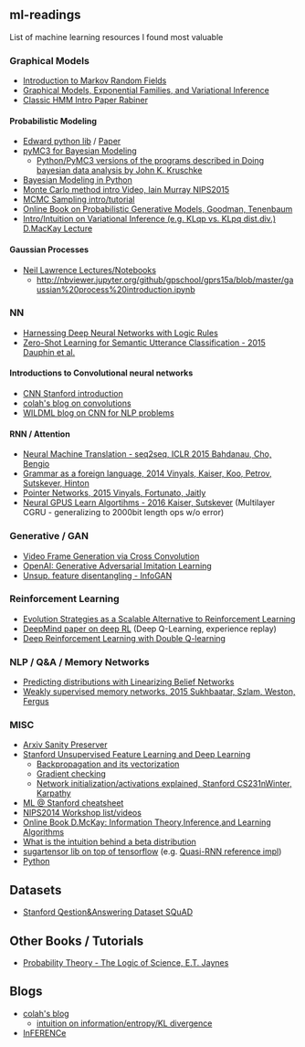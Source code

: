 ## ml-readings
List of machine learning resources I found most valuable 
 
### Graphical Models
- [Introduction to Markov Random Fields](http://www.cs.toronto.edu/~kyros/courses/2503/Handouts/Blake2011.pdf)
- [Graphical Models, Exponential Families, and Variational Inference](https://people.eecs.berkeley.edu/~wainwrig/Papers/WaiJor08_FTML.pdf)
- [Classic HMM Intro Paper Rabiner](http://www.cs.umb.edu/~rvetro/vetroBioComp/HMM/Rabiner1986%20An%20Introduction%20to%20Hidden%20Markov%20Models.pdf)

#### Probabilistic Modeling
- [Edward python lib](http://edwardlib.org) / [Paper](https://arxiv.org/pdf/1701.03757.pdf)
- [pyMC3 for Bayesian Modeling](https://github.com/pymc-devs/pymc3)
  - [Python/PyMC3 versions of the programs described in Doing bayesian data analysis by John K. Kruschke](https://github.com/aloctavodia/Doing_bayesian_data_analysis) 
- [Bayesian Modeling in Python](https://github.com/markdregan/Bayesian-Modelling-in-Python)
- [Monte Carlo method intro Video, Iain Murray NIPS2015](http://research.microsoft.com/apps/video/default.aspx?id=259575&l=i)
- [MCMC Sampling intro/tutorial](http://twiecki.github.io/blog/2015/11/10/mcmc-sampling/)
- [Online Book on Probabilistic Generative Models, Goodman, Tenenbaum](https://probmods.org)
- [Intro/Intuition on Variational Inference (e.g. KLqp vs. KLpq dist.div.) D.MacKay Lecture](http://videolectures.net/mackay_course_14/)

#### Gaussian Processes
- [Neil Lawrence Lectures/Notebooks](http://gpss.cc/)
  - http://nbviewer.jupyter.org/github/gpschool/gprs15a/blob/master/gaussian%20process%20introduction.ipynb

### NN
- [Harnessing Deep Neural Networks with Logic Rules](http://arxiv.org/abs/1603.06318)
- [Zero-Shot Learning for Semantic Utterance
Classification - 2015 Dauphin et al.](http://arxiv.org/pdf/1401.0509.pdf)

#### Introductions to Convolutional neural networks
- [CNN Stanford introduction](http://cs231n.github.io/convolutional-networks/#conv)
- [colah's blog on convolutions](http://colah.github.io/posts/2014-07-Understanding-Convolutions/)
- [WILDML blog on CNN for NLP problems](http://www.wildml.com/2015/11/understanding-convolutional-neural-networks-for-nlp/)

#### RNN / Attention
- [Neural Machine Translation - seq2seq, ICLR 2015 Bahdanau, Cho, Bengio](http://arxiv.org/abs/1409.0473v6)
- [Grammar as a foreign language, 2014 Vinyals, Kaiser, Koo, Petrov, Sutskever, Hinton](http://arxiv.org/abs/1412.7449)
- [Pointer Networks, 2015 Vinyals, Fortunato, Jaitly](http://arxiv.org/abs/1506.03134)
- [Neural GPUS Learn Algortihms - 2016 Kaiser, Sutskever](http://arxiv.org/pdf/1511.08228v3.pdf) (Multilayer CGRU - generalizing to 2000bit length ops w/o error)

### Generative / GAN
- [Video Frame Generation via Cross Convolution](https://github.com/tensorflow/models/tree/master/next_frame_prediction)
- [OpenAI: Generative Adversarial Imitation Learning](https://arxiv.org/pdf/1606.03476.pdf)
- [Unsup. feature disentangling - InfoGAN](https://github.com/openai/InfoGAN)

### Reinforcement Learning
- [Evolution Strategies as a Scalable Alternative to Reinforcement Learning](https://arxiv.org/abs/1703.03864)
- [DeepMind paper on deep RL](http://www.readcube.com/articles/10.1038%2Fnature14236?shared_access_token=Lo_2hFdW4MuqEcF3CVBZm9RgN0jAjWel9jnR3ZoTv0P5kedCCNjz3FJ2FhQCgXkApOr3ZSsJAldp-tw3IWgTseRnLpAc9xQq-vTA2Z5Ji9lg16_WvCy4SaOgpK5XXA6ecqo8d8J7l4EJsdjwai53GqKt-7JuioG0r3iV67MQIro74l6IxvmcVNKBgOwiMGi8U0izJStLpmQp6Vmi_8Lw_A%3D%3D) (Deep Q-Learning, experience replay) 
- [Deep Reinforcement Learning with Double Q-learning](http://arxiv.org/abs/1509.06461)

### NLP / Q&A / Memory Networks
- [Predicting distributions with Linearizing Belief Networks](http://arxiv.org/abs/1511.05622)
- [Weakly supervised memory networks, 2015 Sukhbaatar, Szlam, Weston, Fergus](http://arxiv.org/abs/1503.08895)

### MISC
- [Arxiv Sanity Preserver](http://www.arxiv-sanity.com/)
- [Stanford Unsupervised Feature Learning and Deep Learning](http://ufldl.stanford.edu/wiki/index.php/UFLDL_Tutorial) 
  - [Backpropagation and its vectorization](http://ufldl.stanford.edu/wiki/index.php/Backpropagation_Algorithm)
  - [Gradient checking](http://ufldl.stanford.edu/wiki/index.php/Gradient_checking_and_advanced_optimization)
  - [Network initialization/activations explained, Stanford CS231nWinter, Karpathy](https://www.youtube.com/watch?v=gYpoJMlgyXA)
- [ML @ Stanford cheatsheet](http://christiansch.github.io/machine-learning-cheat-sheet/index.html)
- [NIPS2014 Workshop list/videos](https://nips.cc/Conferences/2014/Schedule?type=Workshop)
- [Online Book D.McKay: Information Theory,Inference,and Learning Algorithms](http://www.inference.phy.cam.ac.uk/itprnn/book.pdf)
- [What is the intuition behind a beta distribution](http://stats.stackexchange.com/questions/47771/what-is-the-intuition-behind-beta-distribution)
- [sugartensor lib on top of tensorflow](https://github.com/buriburisuri/sugartensor) (e.g. [Quasi-RNN reference impl](https://github.com/Kyubyong/quasi-rnn))
- [Python](http://www.cs.ubc.ca/~nando/540-2013/python.html)


## Datasets
- [Stanford Qestion&Answering Dataset SQuAD](https://rajpurkar.github.io/SQuAD-explorer/)

## Other Books / Tutorials
- [Probability Theory - The Logic of Science, E.T. Jaynes](http://www.med.mcgill.ca/epidemiology/hanley/bios601/GaussianModel/JaynesProbabilityTheory.pdf)

## Blogs
- [colah's blog](http://colah.github.io/)
  - [intuition on information/entropy/KL divergence](http://colah.github.io/posts/2015-09-Visual-Information)
- [InFERENCe](http://www.inference.vc/)
